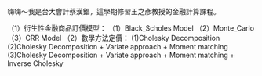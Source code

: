 嗨嗨～我是台大會計蔡漢錩，這學期修習王之彥教授的金融計算課程。

（1）衍生性金融商品訂價模型：
  （1）Black_Scholes Model
  （2）Monte_Carlo
  （3）CRR Model
（2）數學方法定價：
  (1)Cholesky Decomposition
  (2)Cholesky Decomposition + Variate approach + Moment matching
  (3)Cholesky Decomposition + Variate approach + Moment matching + Inverse Cholesky
